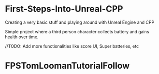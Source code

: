 # First-Steps-Into-Unreal-CPP
Creating a very basic stuff and playing around with Unreal Engine and CPP

Simple project where a third person character collects battery and gains health over time.

//TODO: Add more functionalities like score UI, Super batteries, etc

# FPSTomLoomanTutorialFollow
